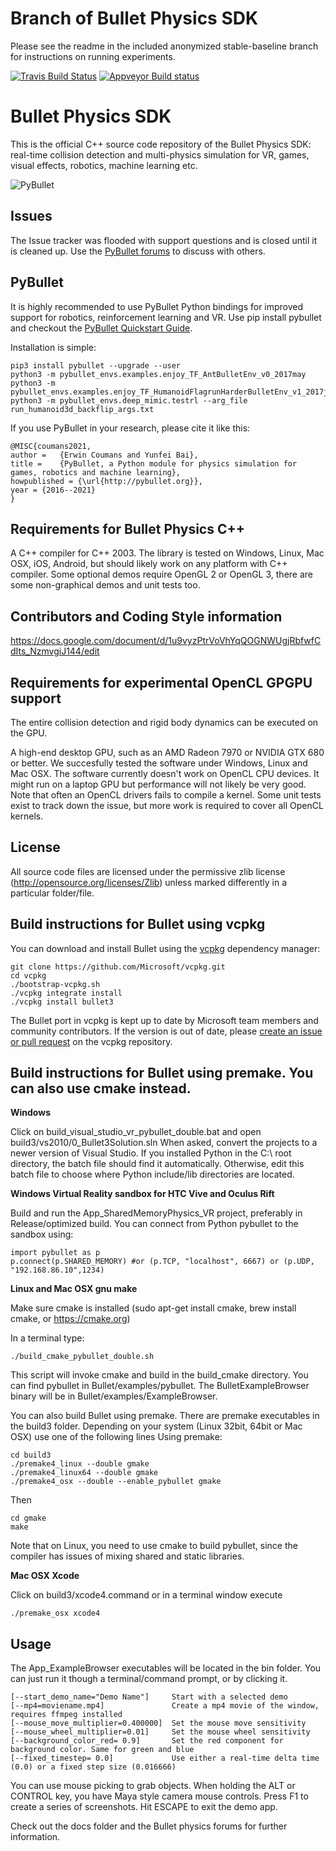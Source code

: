 # Branch of Bullet Physics SDK 

Please see the readme in the included anonymized stable-baseline branch for instructions on running experiments. 


[![Travis Build Status](https://api.travis-ci.org/bulletphysics/bullet3.png?branch=master)](https://travis-ci.org/bulletphysics/bullet3)
[![Appveyor Build status](https://ci.appveyor.com/api/projects/status/6sly9uxajr6xsstq)](https://ci.appveyor.com/project/erwincoumans/bullet3)

# Bullet Physics SDK

This is the official C++ source code repository of the Bullet Physics SDK: real-time collision detection and multi-physics simulation for VR, games, visual effects, robotics, machine learning etc.

![PyBullet](https://pybullet.org/wordpress/wp-content/uploads/2019/03/cropped-pybullet.png)

## Issues ##
The Issue tracker was flooded with support questions and is closed until it is cleaned up. Use the [PyBullet forums](http://pybullet.org) to discuss with others.

## PyBullet ##
It is highly recommended to use PyBullet Python bindings for improved support for robotics, reinforcement learning and VR. Use pip install pybullet and checkout the [PyBullet Quickstart Guide](https://docs.google.com/document/d/10sXEhzFRSnvFcl3XxNGhnD4N2SedqwdAvK3dsihxVUA/edit#heading=h.2ye70wns7io3).

Installation is simple:
```
pip3 install pybullet --upgrade --user
python3 -m pybullet_envs.examples.enjoy_TF_AntBulletEnv_v0_2017may
python3 -m pybullet_envs.examples.enjoy_TF_HumanoidFlagrunHarderBulletEnv_v1_2017jul
python3 -m pybullet_envs.deep_mimic.testrl --arg_file run_humanoid3d_backflip_args.txt
```

If you use PyBullet in your research, please cite it like this:

```
@MISC{coumans2021,
author =   {Erwin Coumans and Yunfei Bai},
title =    {PyBullet, a Python module for physics simulation for games, robotics and machine learning},
howpublished = {\url{http://pybullet.org}},
year = {2016--2021}
}
```

## Requirements for Bullet Physics C++

A C++ compiler for C++ 2003. The library is tested on Windows, Linux, Mac OSX, iOS, Android,
but should likely work on any platform with C++ compiler. 
Some optional demos require OpenGL 2 or OpenGL 3, there are some non-graphical demos and unit tests too.

## Contributors and Coding Style information

https://docs.google.com/document/d/1u9vyzPtrVoVhYqQOGNWUgjRbfwfCdIts_NzmvgiJ144/edit

## Requirements for experimental OpenCL GPGPU support

The entire collision detection and rigid body dynamics can be executed on the GPU.

A high-end desktop GPU, such as an AMD Radeon 7970 or NVIDIA GTX 680 or better.
We succesfully tested the software under Windows, Linux and Mac OSX.
The software currently doesn't work on OpenCL CPU devices. It might run
on a laptop GPU but performance will not likely be very good. Note that
often an OpenCL drivers fails to compile a kernel. Some unit tests exist to
track down the issue, but more work is required to cover all OpenCL kernels.

## License

All source code files are licensed under the permissive zlib license
(http://opensource.org/licenses/Zlib) unless marked differently in a particular folder/file.

## Build instructions for Bullet using vcpkg

You can download and install Bullet using the [vcpkg](https://github.com/Microsoft/vcpkg/) dependency manager:

    git clone https://github.com/Microsoft/vcpkg.git
    cd vcpkg
    ./bootstrap-vcpkg.sh
    ./vcpkg integrate install
    ./vcpkg install bullet3

The Bullet port in vcpkg is kept up to date by Microsoft team members and community contributors. If the version is out of date, please [create an issue or pull request](https://github.com/Microsoft/vcpkg) on the vcpkg repository.

## Build instructions for Bullet using premake. You can also use cmake instead.

**Windows**

Click on build_visual_studio_vr_pybullet_double.bat and open build3/vs2010/0_Bullet3Solution.sln
When asked, convert the projects to a newer version of Visual Studio.
If you installed Python in the C:\ root directory, the batch file should find it automatically.
Otherwise, edit this batch file to choose where Python include/lib directories are located.

**Windows Virtual Reality sandbox for HTC Vive and Oculus Rift**

Build and run the App_SharedMemoryPhysics_VR project, preferably in Release/optimized build.
You can connect from Python pybullet to the sandbox using:

```
import pybullet as p
p.connect(p.SHARED_MEMORY) #or (p.TCP, "localhost", 6667) or (p.UDP, "192.168.86.10",1234)
```

**Linux and Mac OSX gnu make**

Make sure cmake is installed (sudo apt-get install cmake, brew install cmake, or https://cmake.org)

In a terminal type:
```
./build_cmake_pybullet_double.sh
```
This script will invoke cmake and build in the build_cmake directory. You can find pybullet in Bullet/examples/pybullet.
The BulletExampleBrowser binary will be in Bullet/examples/ExampleBrowser.

You can also build Bullet using premake. There are premake executables in the build3 folder.
Depending on your system (Linux 32bit, 64bit or Mac OSX) use one of the following lines
Using premake:
```
cd build3
./premake4_linux --double gmake
./premake4_linux64 --double gmake
./premake4_osx --double --enable_pybullet gmake
```
Then
```
cd gmake
make
```

Note that on Linux, you need to use cmake to build pybullet, since the compiler has issues of mixing shared and static libraries.

**Mac OSX Xcode**
	
Click on build3/xcode4.command or in a terminal window execute
```	
./premake_osx xcode4
```
## Usage

The App_ExampleBrowser executables will be located in the bin folder.
You can just run it though a terminal/command prompt, or by clicking it.


```
[--start_demo_name="Demo Name"]     Start with a selected demo  
[--mp4=moviename.mp4]               Create a mp4 movie of the window, requires ffmpeg installed
[--mouse_move_multiplier=0.400000]  Set the mouse move sensitivity
[--mouse_wheel_multiplier=0.01]     Set the mouse wheel sensitivity
[--background_color_red= 0.9]       Set the red component for background color. Same for green and blue
[--fixed_timestep= 0.0]             Use either a real-time delta time (0.0) or a fixed step size (0.016666)
```

You can use mouse picking to grab objects. When holding the ALT or CONTROL key, you have Maya style camera mouse controls.
Press F1 to create a series of screenshots. Hit ESCAPE to exit the demo app.

Check out the docs folder and the Bullet physics forums for further information.
